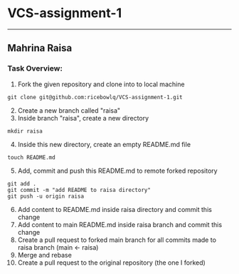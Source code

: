# VCS-assignment-1

---

## Mahrina Raisa

### Task Overview:

1. Fork the given repository and clone into to local machine
```
git clone git@github.com:ricebowlq/VCS-assignment-1.git
```
2. Create a new branch called "raisa"
3. Inside branch "raisa", create a new directory
```
mkdir raisa
```
4. Inside this new directory, create an empty README.md file
```
touch README.md
```
5. Add, commit and push this README.md to remote forked repository
```
git add .
git commit -m "add README to raisa directory"
git push -u origin raisa
```
6. Add content to README.md inside raisa directory and commit this change
7. Add content to main README.md inside raisa branch and commit this change
8. Create a pull request to forked main branch for all commits made to raisa branch (main <- raisa)
9. Merge and rebase
10. Create a pull request to the original repository (the one I forked)
